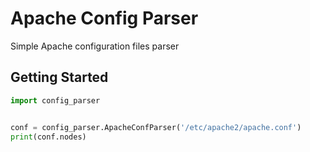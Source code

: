 # Apache Config Parser

Simple Apache configuration files parser

## Getting Started

```python
import config_parser


conf = config_parser.ApacheConfParser('/etc/apache2/apache.conf')
print(conf.nodes)

```
